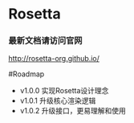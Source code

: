 # Rosetta

### 最新文档请访问官网
http://rosetta-org.github.io/

#Roadmap
* v1.0.0 实现Rosetta设计理念
* v1.0.1 升级核心渲染逻辑
* v1.0.2 升级接口，更易理解和使用
